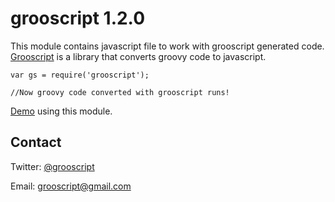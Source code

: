 grooscript 1.2.0
================

This module contains javascript file to work with grooscript generated code. [Grooscript](http://grooscript.org) is a library that converts groovy code to javascript.

    var gs = require('grooscript');

    //Now groovy code converted with grooscript runs!

[Demo](http://grooscript.org/nodejs_example.html) using this module.

Contact
-------

Twitter: [@grooscript](http://twitter.com/grooscript)

Email: <grooscript@gmail.com>
